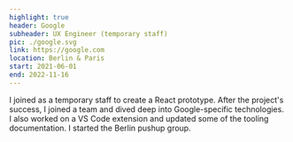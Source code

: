 ```yaml
---
highlight: true
header: Google
subheader: UX Engineer (temporary staff)
pic: ./google.svg
link: https://google.com
location: Berlin & Paris
start: 2021-06-01
end: 2022-11-16
---
```


I joined as a temporary staff to create a React prototype. After the project's success, I joined a team and dived deep into Google-specific technologies. I also worked on a VS Code extension and updated some of the tooling documentation. I started the Berlin pushup group.
